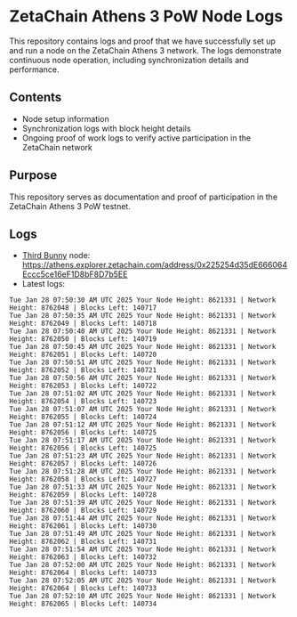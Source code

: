 # ZetaChain Athens 3 PoW Node Logs
This repository contains logs and proof that we have successfully set up and run a node on the ZetaChain Athens 3 network. The logs demonstrate continuous node operation, including synchronization details and performance.

## Contents
- Node setup information
- Synchronization logs with block height details
- Ongoing proof of work logs to verify active participation in the ZetaChain network

## Purpose
This repository serves as documentation and proof of participation in the ZetaChain Athens 3 PoW testnet.

## Logs

- [Third Bunny](https://thirdbunny.xyz/) node: https://athens.explorer.zetachain.com/address/0x225254d35dE666064Eccc5ce16eF1D8bF8D7b5EE
- Latest logs:
```
Tue Jan 28 07:50:30 AM UTC 2025 Your Node Height: 8621331 | Network Height: 8762048 | Blocks Left: 140717
Tue Jan 28 07:50:35 AM UTC 2025 Your Node Height: 8621331 | Network Height: 8762049 | Blocks Left: 140718
Tue Jan 28 07:50:40 AM UTC 2025 Your Node Height: 8621331 | Network Height: 8762050 | Blocks Left: 140719
Tue Jan 28 07:50:45 AM UTC 2025 Your Node Height: 8621331 | Network Height: 8762051 | Blocks Left: 140720
Tue Jan 28 07:50:51 AM UTC 2025 Your Node Height: 8621331 | Network Height: 8762052 | Blocks Left: 140721
Tue Jan 28 07:50:56 AM UTC 2025 Your Node Height: 8621331 | Network Height: 8762053 | Blocks Left: 140722
Tue Jan 28 07:51:02 AM UTC 2025 Your Node Height: 8621331 | Network Height: 8762054 | Blocks Left: 140723
Tue Jan 28 07:51:07 AM UTC 2025 Your Node Height: 8621331 | Network Height: 8762055 | Blocks Left: 140724
Tue Jan 28 07:51:12 AM UTC 2025 Your Node Height: 8621331 | Network Height: 8762056 | Blocks Left: 140725
Tue Jan 28 07:51:17 AM UTC 2025 Your Node Height: 8621331 | Network Height: 8762056 | Blocks Left: 140725
Tue Jan 28 07:51:23 AM UTC 2025 Your Node Height: 8621331 | Network Height: 8762057 | Blocks Left: 140726
Tue Jan 28 07:51:28 AM UTC 2025 Your Node Height: 8621331 | Network Height: 8762058 | Blocks Left: 140727
Tue Jan 28 07:51:33 AM UTC 2025 Your Node Height: 8621331 | Network Height: 8762059 | Blocks Left: 140728
Tue Jan 28 07:51:39 AM UTC 2025 Your Node Height: 8621331 | Network Height: 8762060 | Blocks Left: 140729
Tue Jan 28 07:51:44 AM UTC 2025 Your Node Height: 8621331 | Network Height: 8762061 | Blocks Left: 140730
Tue Jan 28 07:51:49 AM UTC 2025 Your Node Height: 8621331 | Network Height: 8762062 | Blocks Left: 140731
Tue Jan 28 07:51:54 AM UTC 2025 Your Node Height: 8621331 | Network Height: 8762063 | Blocks Left: 140732
Tue Jan 28 07:52:00 AM UTC 2025 Your Node Height: 8621331 | Network Height: 8762064 | Blocks Left: 140733
Tue Jan 28 07:52:05 AM UTC 2025 Your Node Height: 8621331 | Network Height: 8762064 | Blocks Left: 140733
Tue Jan 28 07:52:10 AM UTC 2025 Your Node Height: 8621331 | Network Height: 8762065 | Blocks Left: 140734
```
